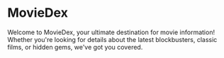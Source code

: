 # MovieDex
Welcome to MovieDex, your ultimate destination for movie information! Whether you're looking for details about the latest blockbusters, classic films, or hidden gems, we've got you covered.
